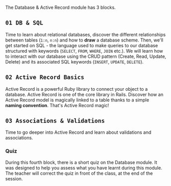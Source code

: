 The Database & Active Record module has 3 blocks.

## `01 DB & SQL`

Time to learn about relational databases, discover the different relationships between tables (`1:n`, `n:n`) and how to **draw** a database scheme. Then, we'll get started on SQL - the language used to make queries to our database structured with keywords (`SELECT`, `FROM`, `WHERE`, `JOIN` etc.). We will learn how to interact with our database using the CRUD pattern (Create, Read, Update, Delete) and its associated SQL keywords (`INSERT`, `UPDATE`, `DELETE`).

## `02 Active Record Basics`

Active Record is a powerful Ruby library to connect your object to a database. Active Record is one of the core library in Rails. Discover how an Active Record model is magically linked to a table thanks to a simple **naming convention**. That's Active Record magic!

## `03 Associations & Validations`

Time to go deeper into Active Record and learn about validations and associations.

### Quiz

During this fourth block, there is a short quiz on the Database module. It was designed to help you assess what you have learnt during this module. The teacher will correct the quiz in front of the class, at the end of the session.
